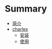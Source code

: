 # Summary

* [简介](README.md)
* [charles](charles/README.md)
    * [安装](charles/install.md)
    * [使用](charles/usage.md)